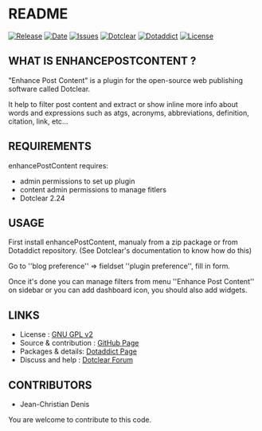 # README

[![Release](https://img.shields.io/github/v/release/JcDenis/enhancePostContent)](https://github.com/JcDenis/enhancePostContent/releases)
[![Date](https://img.shields.io/github/release-date/JcDenis/enhancePostContent)](https://github.com/JcDenis/enhancePostContent/releases)
[![Issues](https://img.shields.io/github/issues/JcDenis/enhancePostContent)](https://github.com/JcDenis/enhancePostContent/issues)
[![Dotclear](https://img.shields.io/badge/dotclear-v2.24-blue.svg)](https://fr.dotclear.org/download)
[![Dotaddict](https://img.shields.io/badge/dotaddict-official-green.svg)](https://plugins.dotaddict.org/dc2/details/enhancePostContent)
[![License](https://img.shields.io/github/license/JcDenis/enhancePostContent)](https://github.com/JcDenis/enhancePostContent/blob/master/LICENSE)

## WHAT IS ENHANCEPOSTCONTENT ?

"Enhance Post Content" is a plugin for the open-source 
web publishing software called Dotclear.

It help to filter post content and extract or 
show inline more info about words and expressions such as
atgs, acronyms, abbreviations, definition, citation, link, etc...

## REQUIREMENTS

 enhancePostContent requires: 

  * admin permissions to set up plugin
  * content admin permissions to manage fitlers
  * Dotclear 2.24

## USAGE

First install enhancePostContent, manualy from a zip package or from 
Dotaddict repository. (See Dotclear's documentation to know how do this)

Go to ''blog preference'' => fieldset ''plugin preference'', fill in form.

Once it's done you can manage filters from menu 
''Enhance Post Content'' on sidebar or you can add dashboard icon,
you should also add widgets.

## LINKS

 * License : [GNU GPL v2](https://www.gnu.org/licenses/old-licenses/lgpl-2.0.html)
 * Source & contribution : [GitHub Page](https://github.com/JcDenis/enhancePostContent)
 * Packages & details:  [Dotaddict Page](https://plugins.dotaddict.org/dc2/details/enhancePostContent)
 * Discuss and help : [Dotclear Forum](http://forum.dotclear.org/viewtopic.php?id=40876)

## CONTRIBUTORS

 * Jean-Christian Denis

 You are welcome to contribute to this code.